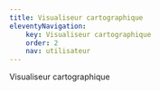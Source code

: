 ```yaml
---
title: Visualiseur cartographique
eleventyNavigation:
    key: Visualiseur cartographique
    order: 2
    nav: utilisateur
---
```


Visualiseur cartographique
